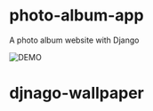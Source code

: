 # photo-album-app
A photo album website with Django 



![DEMO](../master/static/images/demo.jpg)
# djnago-wallpaper

